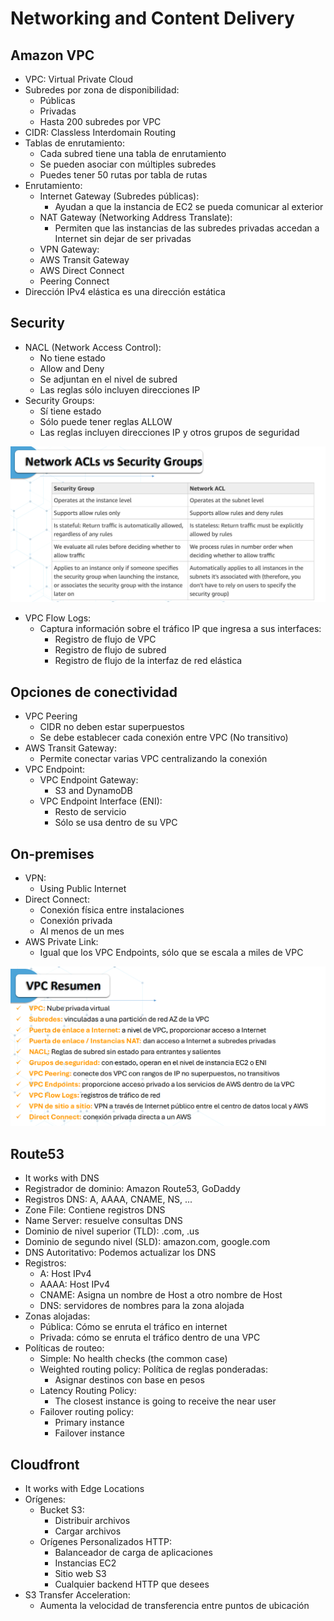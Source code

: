 # Networking and Content Delivery

## Amazon VPC

* VPC: Virtual Private Cloud
* Subredes por zona de disponibilidad:
    * Públicas
    * Privadas
    * Hasta 200 subredes por VPC
* CIDR: Classless Interdomain Routing
* Tablas de enrutamiento:
    * Cada subred tiene una tabla de enrutamiento
    * Se pueden asociar con múltiples subredes
    * Puedes tener 50 rutas por tabla de rutas
* Enrutamiento:
    * Internet Gateway (Subredes públicas):
        * Ayudan a que la instancia de EC2 se pueda comunicar al exterior
    * NAT Gateway (Networking Address Translate):
        * Permiten que las instancias de las subredes privadas accedan a Internet sin dejar de ser privadas
    * VPN Gateway:
    * AWS Transit Gateway
    * AWS Direct Connect
    * Peering Connect
* Dirección IPv4 elástica es una dirección estática

## Security

* NACL (Network Access Control):
    * No tiene estado
    * Allow and Deny 
    * Se adjuntan en el nivel de subred
    * Las reglas sólo incluyen direcciones IP
* Security Groups:
    * Sí tiene estado
    * Sólo puede tener reglas ALLOW
    * Las reglas incluyen direcciones IP y otros grupos de seguridad

![alt text](image.png)

* VPC Flow Logs:
    * Captura información sobre el tráfico IP que ingresa a sus interfaces:
        * Registro de flujo de VPC
        * Registro de flujo de subred
        * Registro de flujo de la interfaz de red elástica

## Opciones de conectividad

* VPC Peering
    * CIDR no deben estar superpuestos
    * Se debe establecer cada conexión entre VPC (No transitivo)
* AWS Transit Gateway:
    * Permite conectar varias VPC centralizando la conexión
* VPC Endpoint:
    * VPC Endpoint Gateway:
        * S3 and DynamoDB
    * VPC Endpoint Interface (ENI):
        * Resto de servicio
        * Sólo se usa dentro de su VPC

## On-premises

* VPN:
    * Using Public Internet
* Direct Connect:
    * Conexión física entre instalaciones
    * Conexión privada
    * Al menos de un mes
* AWS Private Link:
    * Igual que los VPC Endpoints, sólo que se escala a miles de VPC

![alt text](image-1.png)

## Route53

* It works with DNS
* Registrador de dominio: Amazon Route53, GoDaddy
* Registros DNS: A, AAAA, CNAME, NS, ...
* Zone File: Contiene registros DNS
* Name Server: resuelve consultas DNS
* Dominio de nivel superior (TLD): .com, .us
* Dominio de segundo nivel (SLD): amazon.com, google.com
* DNS Autoritativo: Podemos actualizar los DNS
* Registros:
    * A: Host IPv4
    * AAAA: Host IPv4
    * CNAME: Asigna un nombre de Host a otro nombre de Host
    * DNS: servidores de nombres para la zona alojada
* Zonas alojadas:
    * Pública: Cómo se enruta el tráfico en internet
    * Privada: cómo se enruta el tráfico dentro de una VPC
* Políticas de routeo:
    * Simple: No health checks (the common case)
    * Weighted routing policy: Política de reglas ponderadas:
        * Asignar destinos con base en pesos
    * Latency Routing Policy:
        * The closest instance is going to receive the near user
    * Failover routing policy:
        * Primary instance
        * Failover instance


## Cloudfront

* It works with Edge Locations
* Orígenes:
    * Bucket S3:
        * Distribuir archivos
        * Cargar archivos
    * Orígenes Personalizados HTTP:
        * Balanceador de carga de aplicaciones
        * Instancias EC2
        * Sitio web S3
        * Cualquier backend HTTP que desees
* S3 Transfer Acceleration:
    * Aumenta la velocidad de transferencia entre puntos de ubicación